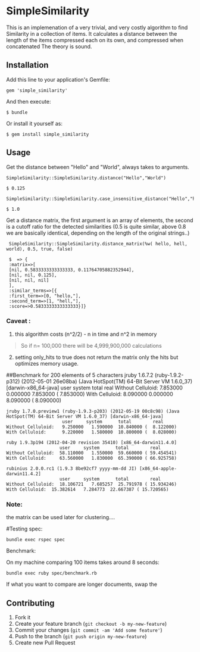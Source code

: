 # SimpleSimilarity

This is an implemenation of a very trivial, and very costly algorithm to find
Similarity in a collection of items. It calculates a  distance between the
length of the items compressed each on its own, and compressed when concatenated
The theory is sound.

## Installation

Add this line to your application's Gemfile:

    gem 'simple_similarity'

And then execute:

    $ bundle

Or install it yourself as:

    $ gem install simple_similarity

## Usage

Get the distance between "Hello" and "World", always takes to arguments.

    SimpleSimilarity::SimpleSimilarity.distance("Hello","World")

    $ 0.125

    SimpleSimilarity::SimpleSimilarity.case_insensitive_distance("Hello","hello")

    $ 1.0

Get a distance matrix, the first argument is an array of elements, the second
is a cutoff ratio for the detected similarities (0.5 is quite similar, above
0.8 we are  basically identical, depending on the length of the original strings..)

     SimpleSimilarity::SimpleSimilarity.distance_matrix(%w( hello, hell, world), 0.5, true, false)

     $  => {
     :matrix=>[
     [nil, 0.5833333333333333, 0.11764705882352944], 
     [nil, nil, 0.125], 
     [nil, nil, nil]
     ], 
     :similar_terms=>[{
     :first_term=>[0, "hello,"], 
     :second_term=>[1, "hell,"], 
     :score=>0.5833333333333333}]} 

### Caveat : 
1. this algorithm costs (n^2/2) - n in time and n^2 in memory
>So if n= 100,000 
> there will be 4,999,900,000 calculations
2. setting only_hits to true does not return the matrix only the hits but optimizes memory usage.

##Benchmark  for 200 elements of 5 characters
    jruby 1.6.7.2 (ruby-1.9.2-p312) (2012-05-01 26e08ba) (Java HotSpot(TM) 64-Bit Server VM 1.6.0_37) [darwin-x86_64-java]
                         user     system      total        real
    Without Celluloid:   7.853000   0.000000   7.853000 (  7.853000)
    With Celluloid:      8.090000   0.000000   8.090000 (  8.090000)

    jruby 1.7.0.preview1 (ruby-1.9.3-p203) (2012-05-19 00c8c98) (Java HotSpot(TM) 64-Bit Server VM 1.6.0_37) [darwin-x86_64-java]
                         user     system      total        real
    Without Celluloid:   9.250000   1.590000  10.840000 (  8.122000)
    With Celluloid:      9.220000   1.580000  10.800000 (  8.028000)    
    
    ruby 1.9.3p194 (2012-04-20 revision 35410) [x86_64-darwin11.4.0]
                        user     system      total        real
    Without Celluloid:  58.110000   1.550000  59.660000 ( 59.454541)
    With Celluloid:     63.560000   1.830000  65.390000 ( 66.925758)

    rubinius 2.0.0.rc1 (1.9.3 8be92cf7 yyyy-mm-dd JI) [x86_64-apple-darwin11.4.2]
                        user     system      total        real
    Without Celluloid:  18.106721   7.685257  25.791978 ( 15.934246)
    With Celluloid:  15.382614   7.284773  22.667387 ( 15.720565)  
### Note:
the matrix can be used later for clustering....     

#Testing
spec:
    
    bundle exec rspec spec         


Benchmark:

On my machine comparing 100 items takes around 8 seconds: 
    
    bundle exec ruby spec/benchmark.rb

If what you want to compare are longer documents, swap the 

## Contributing

1. Fork it
2. Create your feature branch (`git checkout -b my-new-feature`)
3. Commit your changes (`git commit -am 'Add some feature'`)
4. Push to the branch (`git push origin my-new-feature`)
5. Create new Pull Request
